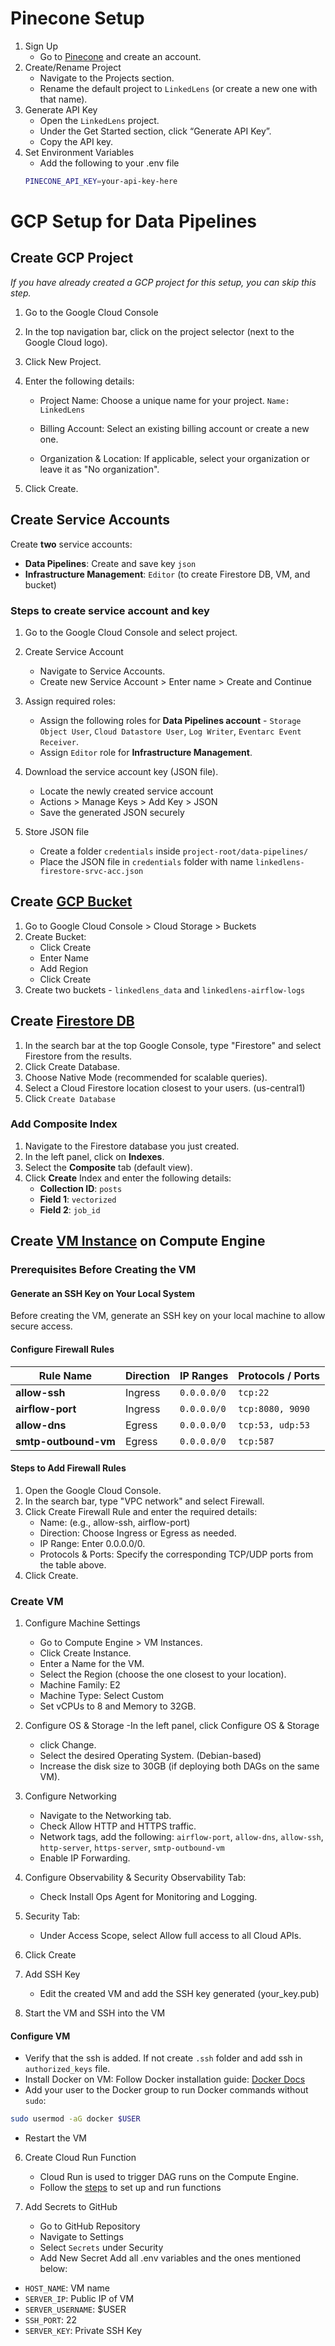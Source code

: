 # Pinecone Setup
  1. Sign Up
     - Go to [Pinecone](https://app.pinecone.io/) and create an account.
  2. Create/Rename Project
     - Navigate to the Projects section.
     - Rename the default project to `LinkedLens` (or create a new one with that name).
  3. Generate API Key
     - Open the `LinkedLens` project.
     - Under the Get Started section, click “Generate API Key”.
     - Copy the API key.
  4. Set Environment Variables
     - Add the following to your .env file 
     ```bash
     PINECONE_API_KEY=your-api-key-here
     ```

# GCP Setup for Data Pipelines

## Create GCP Project
*If you have already created a GCP project for this setup, you can skip this step.*
1. Go to the Google Cloud Console
2. In the top navigation bar, click on the project selector (next to the Google Cloud logo).
3. Click New Project.
4. Enter the following details:
    - Project Name: Choose a unique name for your project. `Name: LinkedLens`

    - Billing Account: Select an existing billing account or create a new one.

    - Organization & Location: If applicable, select your organization or leave it as "No organization".

5. Click Create. 


## Create Service Accounts

Create **two** service accounts:
- **Data Pipelines**: Create and save key `json`
- **Infrastructure Management**: `Editor` (to create Firestore DB, VM, and bucket)

### Steps to create service account and key
1. Go to the Google Cloud Console and select project.
2. Create Service Account
   - Navigate to Service Accounts. 
   - Create new Service Account > Enter name > Create and Continue 
3. Assign required roles:
   - Assign the following roles for **Data Pipelines account** - `Storage Object User`, `Cloud Datastore User`, `Log Writer`, `Eventarc Event Receiver`.
   - Assign `Editor` role for **Infrastructure Management**.

4. Download the service account key (JSON file).
   - Locate the newly created service account
   - Actions > Manage Keys > Add Key > JSON
   - Save the generated JSON securely
5. Store JSON file
   - Create a folder `credentials` inside `project-root/data-pipelines/`
   - Place the JSON file in `credentials` folder with name `linkedlens-firestore-srvc-acc.json`

## Create [GCP Bucket](https://cloud.google.com/storage/docs/creating-buckets)
1. Go to Google Cloud Console > Cloud Storage > Buckets
2. Create Bucket:
    - Click Create
    - Enter Name
    - Add Region
    - Click Create
3. Create two buckets - `linkedlens_data` and `linkedlens-airflow-logs`

    

## Create [Firestore DB](https://firebase.google.com/docs/firestore/quickstart)
1. In the search bar at the top Google Console, type "Firestore" and select Firestore from the results.
2. Click Create Database.
3. Choose Native Mode (recommended for scalable queries).
4. Select a Cloud Firestore location closest to your users. (us-central1)
5. Click `Create Database`

### Add Composite Index
1. Navigate to the Firestore database you just created.
2. In the left panel, click on **Indexes**.
3. Select the **Composite** tab (default view).
4. Click **Create** Index and enter the following details:
    - **Collection ID**: `posts`
    - **Field 1**: `vectorized`
    - **Field 2**: `job_id`

## Create [VM Instance](https://cloud.google.com/compute/docs/create-linux-vm-instance) on Compute Engine

### Prerequisites Before Creating the VM

#### Generate an SSH Key on Your Local System
Before creating the VM, generate an SSH key on your local machine to allow secure access.

#### Configure Firewall Rules

| **Rule Name**         | **Direction** | **IP Ranges**   | **Protocols / Ports**   |
|-----------------------|--------------|-----------------|-------------------------|
| **allow-ssh**        | Ingress      | `0.0.0.0/0`     | `tcp:22`                |
| **airflow-port**     | Ingress      | `0.0.0.0/0`     | `tcp:8080, 9090`        |
| **allow-dns**        | Egress       | `0.0.0.0/0`     | `tcp:53, udp:53`        |
| **smtp-outbound-vm** | Egress       | `0.0.0.0/0`     | `tcp:587`               |


#### Steps to Add Firewall Rules
1. Open the Google Cloud Console.
2. In the search bar, type "VPC network" and select Firewall.
3. Click Create Firewall Rule and enter the required details:
    - Name: (e.g., allow-ssh, airflow-port)
    - Direction: Choose Ingress or Egress as needed.
    - IP Range: Enter 0.0.0.0/0.
    - Protocols & Ports: Specify the corresponding TCP/UDP ports from the table above.
4. Click Create.


### Create VM
1. Configure Machine Settings
    - Go to Compute Engine > VM Instances.
    - Click Create Instance.
    - Enter a Name for the VM.
    - Select the Region (choose the one closest to your location).
    - Machine Family: E2
    - Machine Type: Select Custom
    - Set vCPUs to 8 and Memory to 32GB.
2. Configure OS & Storage
    -In the left panel, click Configure OS & Storage
    - click Change.
    - Select the desired Operating System. (Debian-based)
    - Increase the disk size to 30GB (if deploying both DAGs on the same VM).

3. Configure Networking
    - Navigate to the Networking tab.
    - Check Allow HTTP and HTTPS traffic.
    - Network tags, add the following: `airflow-port`, `allow-dns`, `allow-ssh`, `http-server`, `https-server`, `smtp-outbound-vm`
    - Enable IP Forwarding.

4. Configure Observability & Security
Observability Tab:
    - Check Install Ops Agent for Monitoring and Logging.

5. Security Tab:
    - Under Access Scope, select Allow full access to all Cloud APIs.

6. Click Create
7. Add SSH Key
    - Edit the created VM and add the SSH key generated (your_key.pub)

8. Start the VM and SSH into the VM


#### Configure VM
- Verify that the ssh is added. If not create `.ssh` folder and add ssh in `authorized_keys` file.
- Install Docker on VM: Follow Docker installation guide: [Docker Docs](https://docs.docker.com/engine/install/debian/)
- Add your user to the Docker group to run Docker commands without `sudo`:
```bash
sudo usermod -aG docker $USER
```
- Restart the VM

  
6. Create Cloud Run Function
    - Cloud Run is used to trigger DAG runs on the Compute Engine.
    - Follow the [steps](../infra/functions/dag-trigger/README.md) to set up and run functions


7. Add Secrets to GitHub
    - Go to GitHub Repository
    - Navigate to Settings
    - Select `Secrets` under Security
    - Add New Secret
  Add all .env variables and the ones mentioned below:
  - `HOST_NAME`: VM name
  - `SERVER_IP`: Public IP of VM
  - `SERVER_USERNAME`: $USER
  - `SSH_PORT`: 22
  - `SERVER_KEY`: Private SSH Key